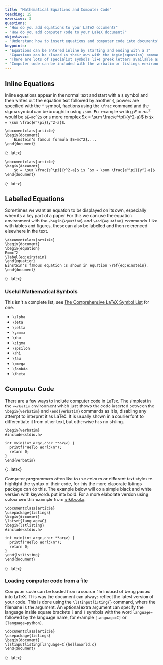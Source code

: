 ```yaml
---
title: "Mathematical Equations and Computer Code"
teaching: 15
exercises: 5
questions:
- "How do you add equations to your LaTeX document?"
- "How do you add computer code to your LaTeX document?"
objectives:
- "Understand how to insert equations and computer code into documents"
keypoints:
- "Equations can be entered inline by starting and ending with a $"
- "Equations can be placed on their own with the begin{equation} command"
- "There are lots of specialist symbols like greek letters available as their own commands"
- "Computer code can be included with the verbatim or listings environments"
---
```


## Inline Equations

Inline equations appear in the normal text and start with a `$` symbol and then writes out the equation text followed by another `$`, powers are specified with the `^` symbol, fractions using the `\frac` command and the sigma symbol can be brought in using `\sum`. For example writing $E=mc^2$ would be `$E=mc^2$` or a more complex $x = \sum \frac{e^\pi}{y^2-a}$ is `$x = \sum \frac{e^\pi}{y^2-a}$`.

~~~
\documentclass{article}
\begin{document}
	Einstein's famous formula $E=mc^2$....
\end{document}
~~~
{: .latex}

~~~
\documentclass{article}
\begin{document}
	$x = \sum \frac{e^\pi}{y^2-a}$ is `$x = \sum \frac{e^\pi}{y^2-a}$
\end{document}
~~~
{: .latex}

## Labelled Equations

Sometimes we want an equation to be displayed on its own, especially when its a key part of a paper. For this we can use the equation environment with the `\begin{equation}` and `\end{equation}` commands. Like with tables and figures, these can also be labelled and then referenced elsewhere in the text.

~~~
\documentclass{article}
\begin{document}
\begin{equation}
E=mc^2
\label{eq:einstein}
\end{equation}
Einstein's famous equation is shown in equation \ref{eq:einstein}.
\end{document}
~~~
{: .latex}

### Useful Mathematical Symbols

This isn't a complete list, see [The Comprehensive LaTeX Symbol List](https://anorien.csc.warwick.ac.uk/mirrors/CTAN/info/symbols/comprehensive/symbols-a4.pdf) for one.

* `\alpha`
* `\beta`
* `\delta`
* `\gamma`
* `\rho`
* `\sigma`
* `\epsilon`
* `\chi`
* `\tau`
* `\omega`
* `\lambda`
* `\theta`

## Computer Code

There are a few ways to include computer code in LaTex. The simplest in the `verbatim` environment which just shows the code inserted between the `\begin{verbatim}` and `\end{verbatim}` commands as it is, disabling any attempt to interpret it as LaTeX. It is usually shown in a courier font to differentiate it from other text, but otherwise has no styling.

~~~
\begin{verbatim}
#include<stdio.h>

int main(int argc,char **argv) {
  printf("Hello World\n");
  return 0;
}
\end{verbatim}
~~~
{: .latex}

Computer programmers often like to use colours or different text styles to highlight the syntax of their code, for this the more elaborate listings package can do this. The example below will do a simple black and white version with keywords put into bold. For a more elaborate version using colour see this example from [wikibooks](https://en.wikibooks.org/wiki/LaTeX/Source_Code_Listings).

~~~
\documentclass{article}
\usepackage{listings}
\begin{document}
\lstset{language=C}
\begin{lstlisting}
#include<stdio.h>

int main(int argc,char **argv) {
  printf("Hello World\n");
  return 0;
}
\end{lstlisting}
\end{document}
~~~
{: .latex}

### Loading computer code from a file

Computer code can be loaded from a source file instead of being pasted into LaTeX. This way the document can always reflect the latest version of your code. This is done using the `\lstinputlisting{}` command, where the filename is the argument. An optional extra argument can specify the language inside square brackets `[` and `]` symbols with the word `language=` followed by the language name, for example `[language=C]` or `[language=python]`. 

~~~
\documentclass{article}
\usepackage{listings}
\begin{document}
\lstinputlisting[language=C]{helloworld.c}
\end{document}
~~~
{: .latex}




